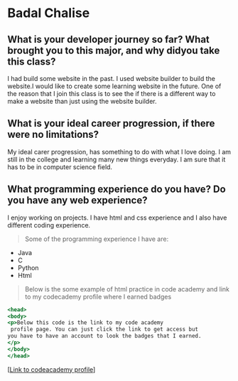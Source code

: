 
# Badal Chalise

## What is your developer journey so far? What brought you to this major, and why didyou take this class?

I had build some website in the past. I used website builder to build the website.I would like to create some learning website in the future. One of the reason that I join this class is to see the if there is a different way to make a website than just using the website builder.

## What is your ideal career progression, if there were no limitations?
 My ideal carer progression, has something to do with what I love doing. I am still in the college and learning many new things everyday. I am sure that it has to be in computer science field.

## What programming experience do you have? Do you have any web experience?
 I enjoy working on projects. I have html and css experience and I also have different coding experience.
>Some of the programming experience I have are:
* Java
* C
* Python
* Html

>Below is the some example of html practice in
code academy and link to my codecademy profile
where I earned badges

```.html
<head>
<body>
<p>Below this code is the link to my code academy
 profile page. You can just click the link to get access but
you have to have an account to look the badges that I earned.
</p>
</body>
</head>
```
[[Link to codeacademy profile](https://www.codecademy.com/users/bchali1/achievements)]
